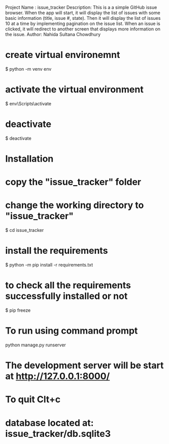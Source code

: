 Project Name : issue_tracker
Description: This is a a simple GitHub issue browser. When the app will start, it will display the list of issues with some basic information (title, issue #, state). Then it will display the list of issues 10 at a time by implementing pagination on the issue list. When an issue is clicked, it will redirect to another screen that displays more information on the issue.
Author: Nahida Sultana Chowdhury


# create virtual environemnt
$ python -m venv env
# activate the virtual environment
$ env\Scripts\activate
# deactivate
$ deactivate


Installation
============
# copy the "issue_tracker" folder

# change the working directory to "issue_tracker"
$ cd issue_tracker

# install the requirements
$ python -m pip install -r requirements.txt

# to check all the requirements successfully installed or not
$ pip freeze

# To run using command prompt
python manage.py runserver

# The development server will be start at http://127.0.0.1:8000/
# To quit Clt+c

# database located at: issue_tracker/db.sqlite3
